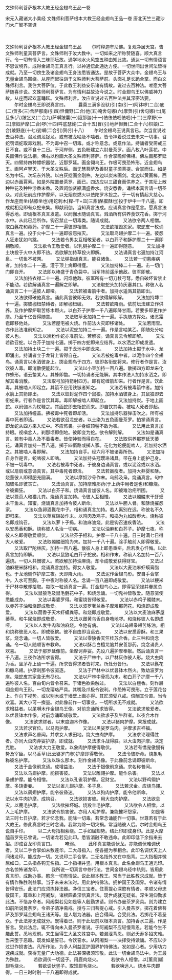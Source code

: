 文殊师利菩萨根本大教王经金翅鸟王品一卷


宋元入藏诸大小乘经
文殊师利菩萨根本大教王经金翅鸟王品一卷
唐北天竺三藏沙门大广智不空译


　　

文殊师利菩萨根本大教王经金翅鸟王品
　　尔时释迦牟尼佛。复观净居天宫。告文殊师利童真菩萨言。文殊师利于汝大教中。一切如来之所称赞随喜。顺大真言行。令一切有情入三昧耶坛故。通学地水火风空五种由知此故。通达一切有情语言不思议境界。成得金翅鸟王真言行。以神通悟此通达方便。一切世间出世间法皆得成就。乃至一切傍生及诸金翅鸟王身法悉皆通达。是故于菩萨大众中。金翅鸟王与无量金翅鸟围绕。从座而起往诣于文殊师利大菩萨前。头面礼足长跪合掌。而白文殊师利言。我住大菩萨位。于此教王利益安乐诸有情故。说过去百种法。唯愿大菩萨随喜许说。文殊师利菩萨言。为有情利益故汝今说之。时金翅鸟王以佛威神力故。从座而起欢喜踊跃。文殊师利言。汝应宣说过去百种法并其深密法要。
　　尔时金翅鸟王即说真言曰。
　　曩莫三满多没驮(引)南(引一)阿钵啰(二合)底(二)贺多(三)舍萨那南(引四)怛儞野(二合)他(五)唵舍句娜(六)摩贺(引)舍句娜(七)尾旦多(八)跛乞叉(二合九)萨嚩跛曩(十)誐那迦(十一)佉佉佉呬佉呬(十二)三摩野(十三)摩奴萨摩(二合)啰(十四)吽底瑟姹(二合十五)冒(引)地萨怛舞(二合十六)枳娘(二合)跛野底(十七)娑嚩(二合引)贺(引十八)
　　尔时金翅鸟王说真言已。次当宣说过去百种法。召龙调龙捉龙。或有被龙啮及不啮者。皆令神着说过去未来一切事。召蛇罚谪蛇取毒戏剧。不为毒中召一切毒。或才称意念。或意作法。持诵者受斋戒三日不食。或不食十二日。于河岸侧。五色粉建立六肘曼茶罗。画八枚八叶莲花。中央画佛作说法相。佛右以粉画大圣文殊师利菩萨。作合掌瞻仰佛相。佛左画那罗延天。四臂持四种幖帜器仗。近那罗延。画金翎鸟王。作极可畏恐怖形。近金翅鸟王。画阿卢拏天。于大圣文殊后。画无慧菩萨及善财童子须菩提。合掌而住。如是名为中坛。次坛东外院。以白灰捻画金刚杵。左边以炭末画剑。北边以黄画棒。西边以赤画罥索。如是外院置曼茶罗。画已。四边应以三甜食而供养之。于其坛上散种种花及种种涂香末香。及置阏伽贤瓶满盛香水。烧安悉香。诵根本真言请一切圣众。对此坛前应作护摩炉。以无烟炭燃火以佉陀罗木投之。于一切有情起大慈心。作龙座而坐(帖膝坐也)用蛇刺木[桿-干+皿]三甜(酪蜜酥也)投于炉中一千八遍。即成就相见即有众蛇来集。即献阏伽。当知真言法成。应诵真言作是愿言。愿真言法得悉地。即诵根本真言发遣。以阏伽水随诵真言。溅洒所有供养食饮花香。掷于河水中。从此已后所作。钩召禁止一切毒类。随诵成就。
　　又法欲令两人相憎。取白氎花和毒药。护摩二十一遍彼即相憎。
　　又法欲摧毁怨家。取蛇皮一枚诵真言一遍。投于火中二十一遍即彼怨摧灭。
　　又法取鸟翅护摩二十一遍。彼怨人狂走犹如乌跳。
　　又法若令男女互相敬爱者。以白芥子和酥护摩二十一遍即相敬顺。
　　又法欲令王敬爱者。以乳粥护摩二十一遍即得随意。
　　又法加持土块投于火中火即不热。若欲解加持草投火即解。
　　又法诵真言七遍加持江河泉。一切鱼不被网。
　　又法弹指诵真言。能召诸鱼。
　　又法若一切患疾病者。加持水二十一遍。灌于顶上病即得瘥。
　　又法加持棒二十一遍。击一切门门即自开。
　　又法即以棒盛于青色袋中。当军阵前遥示他敌。彼军即散。
　　又法加持衣襟二十一遍。闪烁他敌。彼军所有一切刀杖弓弩。悉自破坏皆禁止不能动。若欲解诵真言一遍解之即解。
　　又法取蛇头加持灰塞其口。称彼人名诵真言二十一遍彼人即哑。
　　又法若被毒箭中者。加持水遥溅其箭即出。
　　又法欲得破他真言。诵此真言彼即无效。若欲得解即解。
　　又法加持塼二十一遍。掷彼枷杻禁缚者。即解枷杻破。
　　又法若欲降雨。依前坛法建立作供养。及作护摩炉取苦练木燃火。以白芥子护摩一千八遍即降甘雨。若要多即更作护摩。乃至千亿皆得随意。
　　又法取荜茇加持二十一遍。手执随方挥处。诸恶霜雹即移他处。
　　又法若屋宅被火烧。作前法火灾即移诸处。
　　又法若雨雪。亦作此法准前知之。
　　又法以泥蛇加持二十一遍。作是言啮某乙。即随处分啮彼人也。
　　又法以炭粉作蛇亦准前法。若解彼。诵真言云令解即解。
　　又法若欲召蛇。以白芥子加持七遍。掷于四方蛇即来应结界。以水洒之即成发遣。
　　又法加持土块二十一遍。掷于龙池中即龙来。
　　又法加持土掷于水中。龙即涌出。持诵者立于龙背上皆得自在。
　　又法若被蛇毒中者。以泥作四个金翅鸟。诵真言以水洒彼身上。掷金翅鸟于四方。彼即各衔蛇将来。修行者作是言。汝饮彼人毒。即消散便能起立。
　　又法以小豆加持一百八遍。散掷四方即龙来化作蜂形。语云螫某人。其蜂即螫。一切持诵者无能解。其本作法人加持水洒之。即解其毒消散。
　　又法取弓加持箭射四方。即有蛇缠箭却来。行者作是言。饮此毒。其被啮人即起立。其箭不应用铁镞者知之。
　　又法若有被毒箭中者。加持水箭上其箭即出。
　　又法以蚁封泥作四个鼠狼。加持水洒彼身上。其鼠狼即去衔蛇来。行者作是言饮其毒。毒即解被啮人即起立。
　　又法加持炭。于地上画蛇。以阏伽木为杖鞭之。其画蛇即去衔蛇而来。即自饮其毒。被啮人死者即起。
　　又法加持幢盖。拂被毒中死者即却活。
　　又法加持乐器弹击吹之。所有被毒中死者即活。
　　又法若欲召龙蛇者。以土染为五色画曼茶罗。拍掌诵真言。即龙蛇从四方来入坛中。不应怖畏。护身结顶髻不敢为害。
　　又法用此真言加持眼。视嗔忿人。刹那顷即倒地。彼即变为蛇。欲令解则解。
　　又法如是诵真言。若有中毒人及不着毒者。皆使神验而得自在。
　　又法取供养那罗延天萎花。诵真言加持一百八遍。掷于四衢路或掷人家。花化为蛇便能啮人。若加持水洒之。其被啮人毒即解。
　　又法加持自手。经六月不被诸毒所伤。
　　又法加持自身作是言。蛇啮彼人即啮。
　　又法加持头冠璎珞诸具。带在身上能护己身。不被一切毒中。
　　又法若被毒中死者。于彼身边诵真言。或以泥涂或以水洒。或以扇扇或意诵真言。其中毒死者即活。
　　又法若羸瘦者。加持大莽婴和酥。烧薰彼人即得肥充圆满。
　　又法以摩奴沙骨作末。乌鸱及枭。烧诵真言。句中加彼名即彼丧亡。
　　又法诵真言。加持摩难那药(于上药中用者是也)和糠烧。令彼癫狂。
　　又法以白芥子和。烧诵真言加彼人名。即被难治疟所困。
　　又法以薏苡人和猫儿粪。烧诵真言加持。令彼人互相憎。
　　又法以髑髅末干虾蟆末干鱼末。知蜜。烧诵真言加持令彼人断命。
　　又法以牛胆人骨。和酥烧摧怨家。
　　又法以鱼卵酒氎花中子。相和诵真言加持。若人离别在远。称彼名不久即归来。
　　又法以荜豆硙破作末。以鸡肉及鸡子。和捣为丸如酸枣大。烧称彼名即成钩召。
　　又法以萝卜子捣。和油麻油烧。此是钩召速疾香法。
　　又法以安悉香和酥。烧称彼人名治一切病。
　　又法以油麻和白芥子。护摩七夜。称彼人名即得敬爱顺伏。
　　又法盐芥子相和。护摩一千八十遍。日三时满七日得大人敬爱。
　　又法取髑髅细捣为末。加持一千八十遍。涂手触前人即得敬爱。
　　又法取尸陀林灰。加持一百八遍。散彼人身上即患重疟。后若发心忏悔。以此真言加持即解。
　　又法以鼠狼毛白芥子蛇皮。相和作末。称前人名加持一百八遍烧。一切人共憎彼人。若欲解加持油麻烧。却令成敬爱获得财宝。
　　又法以油麻粳米酥相和。烧诵真言加持。得女人敬爱。
　　又法以大麦油麻虾蟆膏脂也。于龙池侧作护摩三夜。天即降大雨。
　　又法泥作金翅鸟形。安自手合掌中。入水可至胸。于中夜时称彼人名。念诵一百八遍即成敬爱。
　　又法以粳米于尸林中散却拾取。每取一粒诵真言一遍。打金翅鸟心上。即得官荣禄并眷属总得。
　　又法以鼠狼毛及鼠毛氎花中子。和烧念诵。一切鬼神皆敬爱。随意驱使悉能成办。
　　又法以毒婆罗得。和蜜烧皆得敬爱。
　　又法以赤鸡子髑髅末。以赤芥子油和烧即成敬爱。
　　又法以波罗奢兰香子摩难那药花。和烧即成敬爱。
　　又法以茴香子天木虾蟆粪等。和烧即成敬爱。
　　又法以大麦油麻茅屋蒌草。和牛尿烧即成敬爱。
　　又法以雌黄乌舌自身噜地啰。和烧称彼人名即成哑。
　　又法以人发牛肉和油麻烧。令他有病。
　　又法以乌翅枭翅苦练油。相和烧称彼恶人名。即成驱摈。彼不自由即当远去。
　　又法以安悉香酥。和三果浆。烧念诵。一切人皆敬爱。
　　又法以零陵香天竺桂苏合香。此三种和烧念诵。令一切人随顺皆奉教命。
　　又法以酥合白檀龙脑并安善那药。烧念诵贵人欢喜。
　　又法于那罗延像前。坐摩诃莽娑。先设八遍护摩奉献。然后诵真言一千八遍。三夜作法所求皆得。
　　又法于尸林中。以尸林灰作彼人形。烧大虫肉为香。坐茅荐上诵一千遍。所求皆得求者皆将来。所处分皆行。
　　又法以氎花和糠乌翅。护摩刹那令彼驱逐。
　　又法于尸林中以优昙钵木然火。致劫波罗为座。烧蛇皮其家食无有尽也。
　　又法以尸林中骨捣为末。和白芥子护摩一千八遍称彼人名。百由旬内皆令召来。于诸色欲染触过。
　　又法以白檀香。刻作展翊金翅鸟王形。一切龙璎珞严具。其嘴及爪极令锐利。作恐怖可畏形。立于莲花台上。作向下视势。或以别木或于墙壁上画亦得。其匠须受八戒。倍酬其价直。当令欢喜。其大小可一搩量。对此像前作一切事业。一切所求无不成就。
　　又法欲求增益者。以尾嚩木作金翅鸟王像。对前念诵所求皆得。
　　又法欲求敬爱者。以优昙钵木作像。对前念诵即成敬爱。
　　又法欲求子及牛群者。以夜合木作像。
　　又法欲求财者。以末度迦木作像。
　　又法以猪肉护摩。果报成就。
　　又法若求官位。以马肉护摩。
　　又法以黑娑罗鸟肉。护摩求吉祥福。
　　又法求声名普闻。并求女人求田地。烧大虫肉护摩。
　　又法求论理得胜者。亦同大虫肉莽娑护摩。即成就。
　　又法求斗战得胜。以大虫肉护摩。决定克胜。
　　又法求大力王敬爱。以象肉护摩便得敬伏。
　　又法若有憍宠傲慢有势及宰臣。以马香草(此云婆罗门参)护摩即得敬伏。
　　又法令彼断命。烧象毛称彼名护摩。
　　又法以珠么那木。刻作金翅鸟像。于此像前念诵即彼断命。
　　又法于金像前念诵。成增益法。
　　又法于银像前念诵。求名称普闻。
　　又法以乌翅护摩。能损害彼。
　　又法以雕翎护摩。能作杀害。
　　又法以枭翅护摩。能令相憎。
　　又法以孔雀羽护摩。足财宝。
　　又法以野鸡翎护摩。多饶妻妾。
　　又法以雀儿翅护摩。多子息。
　　又法若求金。应烧鸟翎。
　　又法以鸱翅护摩。能令彼昏迷。
　　又法以狗肉护摩。能令他断命。
　　又法以水牛肉护摩。成钩召。
　　又法欲损害彼。用大虫肉护摩。
　　又法欲息灾。以鹿毛护摩。
　　又法欲摧坏城。烧羖羊毛护摩。
　　又法欲令人相憎。以人上毛护摩。
　　又法欲令损害彼。亦用人毛护摩。兼能摧坏怨家。
　　如是等法三时七日护摩。若才忆念我。能除一切毒。若常念诵能作一切事。世尊若有于此大教王。修此真言时三时念诵。我常为除一切灾祸。常当随彼人后。尔时金翅鸟王说自手印。
　　以二大母指相萦绕。二手如屈翅势。结此印即成身印。此是大摩醯首罗先已曾说。一切诸龙若见此印。悉皆消融不敢违命。此即印低下余指来去招。即成召龙印真言曰。
　　唵弱。
　　此印真言能调伏龙。亦能调伏难调伏者。又以二手合掌如未敷莲华。二大母指入。便各握为拳相合。此印名调伏天上人间诸龙印。能成办一切。又说印二手合掌。二无名指外叉在中指背。二大指相并微屈如口。二头指各钩无名指。二小指相并竖。用根本真言。此名金翅鸟王通光印。亦名惊怖诸龙印。
　　我所说一切真言中修行法。世间金翅鸟经中轨则。皆用此真言印。成助办事。愍念一切有情故。说此根本教王。常当于此胜教求成就。皆于有情作殊胜利益事。当于未来末法时。用此护持佛法。拥护国王及国界。令诸有情皆得安乐。此法门应须拣择法器。净信三宝者。住菩提心深愍有情者。孝顺父母忠敬国王。尊重和上阿阇梨。诸根圆备深信真言法。现世成就无疑者。深生渴仰勤求此法。不惜身命者。阿阇梨若见如是等人殷勤求请。则令办曼茶罗资具。则为建立如前所说曼荼罗。令弟子清净斋戒。授与三归菩提心戒。引入曼茶罗。掷花着佛菩萨及那罗延金翅鸟王诸天等。是人堪为法器。应合得闻。合受此法。若掷花不着圣众。于此法亦无成就分。既得着已。则于此坛前以根本真言。加持香水三遍。作是誓言。受此法后。辄不得向未入曼茶罗者说。于阿阇梨不应轻慢背恩。若能今生不趣此誓。悉地现前。来生当得生大圣文殊宫中。若漏泄背恩。则必夭寿多招灾难。当来堕于恶趣。既发如是誓已。令饮誓水。从阿阇梨一一决择受持读诵。不应以少过愆作损害法。凡所作法。为多人利益匡护国界护持佛法。发如是心者。少用功力速疾成就。获得无量广大功德。此法甚深极须珍敬。此法一切金翅鸟法中。为王最为殊胜。
　　若欲调伏一切竖子。用鹿肉烧火。
　　若欲令人相憎。以[薰鳥]鹕翅毛烧火。
　　若欲调伏竖子。取雉翅毛烧火。
　　若欲唤远人。烧水牛肉即得。一日三时时别一千八遍即得成就。
　　

